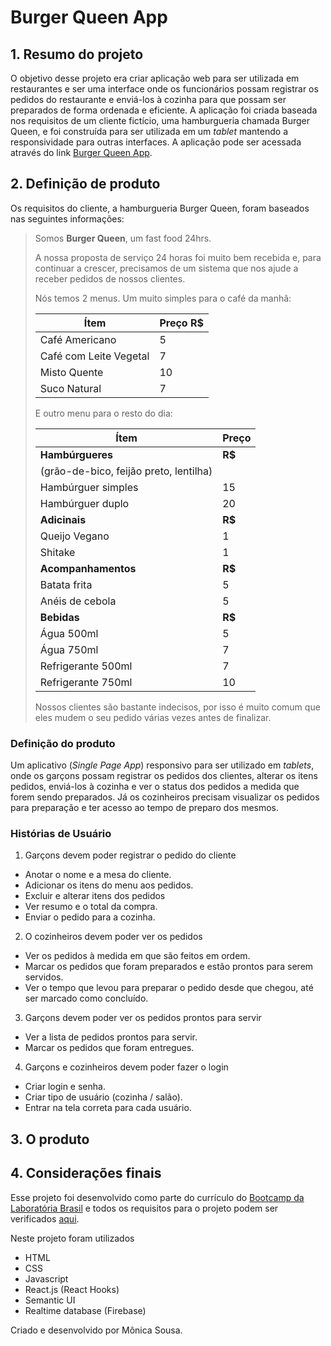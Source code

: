 # Burger Queen App

## 1. Resumo do projeto

O objetivo desse projeto era criar aplicação web para ser utilizada em restaurantes e ser uma interface onde os funcionários possam registrar os pedidos do restaurante e enviá-los à cozinha para que possam ser preparados de forma ordenada e eficiente. A aplicação foi criada baseada nos requisitos de um cliente fictício, uma hamburgueria chamada Burger Queen, e foi construída para ser utilizada em um _tablet_ mantendo a responsividade para outras
interfaces. A aplicação pode ser acessada através do link [Burger Queen App](https://burger-queen-1253c.firebaseapp.com).

## 2. Definição de produto

Os requisitos do cliente, a hamburgueria Burger Queen, foram baseados nas seguintes informações:

> Somos **Burger Queen**, um fast food 24hrs.
>
>A nossa proposta de serviço 24 horas foi muito bem recebida e, para continuar a
>crescer, precisamos de um sistema que nos ajude a receber pedidos de nossos
>clientes.
>
>Nós temos 2 menus. Um muito simples para o café da manhã:
>
>| Ítem                      |Preço R$|
>|---------------------------|------|
>| Café Americano            |    5 |
>| Café com Leite Vegetal    |    7 |
>| Misto Quente              |   10 |
>| Suco Natural              |    7 |
>
>E outro menu para o resto do dia:
>
>| Ítem                      |Preço |
>|---------------------------|------|
>|**Hambúrgueres**           |   **R$**   |
>|(grão-de-bico, feijão preto, lentilha)|
>|Hambúrguer simples         |    15|
>|Hambúrguer duplo           |    20|
>|**Adicinais**              |   **R$**   |
>|Queijo Vegano              |     1|
>|Shitake                    |     1|
>|**Acompanhamentos**        |   **R$**   |
>|Batata frita               |     5|
>|Anéis de cebola            |     5|
>|**Bebidas**                |   **R$**   |
>|Água 500ml                 |     5|
>|Água 750ml                 |     7|
>|Refrigerante 500ml         |     7|
>|Refrigerante 750ml         |    10|
>
>Nossos clientes são bastante indecisos, por isso é muito comum que eles mudem o
>seu pedido várias vezes antes de finalizar.

### Definição do produto

Um aplicativo (_Single Page App_) responsivo para ser utilizado em _tablets_, onde os garçons 
possam registrar os pedidos dos clientes, alterar os itens pedidos, enviá-los à cozinha e ver o status 
dos pedidos a medida que forem sendo preparados. Já os cozinheiros precisam visualizar os pedidos para 
preparação e ter acesso ao tempo de preparo dos mesmos.

### Histórias de Usuário

1. Garçons devem poder registrar o pedido do cliente

* Anotar o nome e a mesa do cliente.
* Adicionar os itens do menu aos pedidos.
* Excluir e alterar itens dos pedidos
* Ver resumo e o total da compra.
* Enviar o pedido para a cozinha.

2. O cozinheiros devem poder ver os pedidos

* Ver os pedidos à medida em que são feitos em ordem.
* Marcar os pedidos que foram preparados e estão prontos para serem servidos.
* Ver o tempo que levou para preparar o pedido desde que chegou, até ser marcado como concluído.

3. Garçons devem poder ver os pedidos prontos para servir

* Ver a lista de pedidos prontos para servir.
* Marcar os pedidos que foram entregues.

4. Garçons e cozinheiros devem poder fazer o login

* Criar login e senha.
* Criar tipo de usuário (cozinha / salão).
* Entrar na tela correta para cada usuário.

## 3. O produto

## 4. Considerações finais

Esse projeto foi desenvolvido como parte do currículo do [Bootcamp da Laboratória Brasil]() 
e todos os requisitos para o projeto podem ser verificados [aqui]().

Neste projeto foram utilizados 
* HTML
* CSS
* Javascript 
* React.js (React Hooks)
* Semantic UI
* Realtime database (Firebase)

Criado e desenvolvido por Mônica Sousa.



